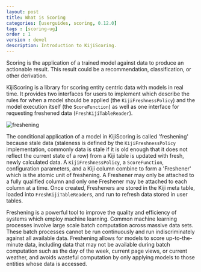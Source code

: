 ```yaml
---
layout: post
title: What is Scoring
categories: [userguides, scoring, 0.12.0]
tags : [scoring-ug]
order : 1
version : devel
description: Introduction to KijiScoring.
---
```


Scoring is the application of a trained model against data to produce an actionable result. This result could be a recommendation, classification, or other derivation.

KijiScoring is a library for scoring entity centric data with models in real time. It provides two interfaces for users to implement which describe the rules for when a model should be applied (the `KijiFreshnessPolicy`) and the model execution itself (the `ScoreFunction`) as well as one interface for requesting freshened data (`FreshKijiTableReader`).

![freshening](http://static.kiji.org/wp-content/uploads/2013/08/Untitled.png)

The conditional application of a model in KijiScoring is called 'freshening' because stale data (staleness is defined by the `KijiFreshnessPolicy` implementation, commonly data is stale if it is old enough that it does not reflect the current state of a row) from a Kiji table is updated with fresh, newly calculated data. A `KijiFreshnessPolicy`, a `ScoreFunction`, configuration parameters, and a Kiji column combine to form a 'Freshener' which is the atomic unit of freshening. A Freshener may only be attached to a fully qualified column and only one Freshener may be attached to each column at a time. Once created, Fresheners are stored in the Kiji meta table, loaded into `FreshKijiTableReader`s, and run to refresh data stored in user tables.

Freshening is a powerful tool to improve the quality and efficiency of systems which employ machine learning. Common machine learning processes involve large scale batch computation across massive data sets. These batch processes cannot be run continuously and run indiscriminately against all available data. Freshening allows for models to score up-to-the-minute data, including data that may not be available during batch computation such as the day of the week, current page views, or current weather, and avoids wasteful computation by only applying models to those entities whose data is accessed.
